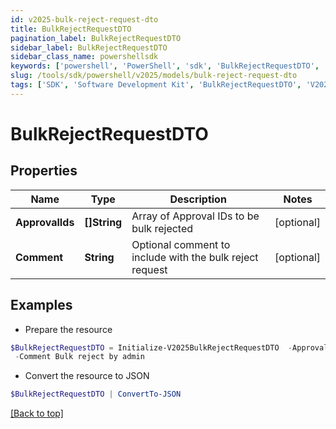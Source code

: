 ```yaml
---
id: v2025-bulk-reject-request-dto
title: BulkRejectRequestDTO
pagination_label: BulkRejectRequestDTO
sidebar_label: BulkRejectRequestDTO
sidebar_class_name: powershellsdk
keywords: ['powershell', 'PowerShell', 'sdk', 'BulkRejectRequestDTO', 'V2025BulkRejectRequestDTO'] 
slug: /tools/sdk/powershell/v2025/models/bulk-reject-request-dto
tags: ['SDK', 'Software Development Kit', 'BulkRejectRequestDTO', 'V2025BulkRejectRequestDTO']
---
```



# BulkRejectRequestDTO

## Properties

Name | Type | Description | Notes
------------ | ------------- | ------------- | -------------
**ApprovalIds** | **[]String** | Array of Approval IDs to be bulk rejected | [optional] 
**Comment** | **String** | Optional comment to include with the bulk reject request | [optional] 

## Examples

- Prepare the resource
```powershell
$BulkRejectRequestDTO = Initialize-V2025BulkRejectRequestDTO  -ApprovalIds [38453251-6be2-5f8f-df93-5ce19e295837, 38453251-6be2-5f8f-df93-5ce19e295838] `
 -Comment Bulk reject by admin
```

- Convert the resource to JSON
```powershell
$BulkRejectRequestDTO | ConvertTo-JSON
```


[[Back to top]](#) 

